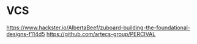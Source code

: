 # VCS
https://www.hackster.io/AlbertaBeef/zuboard-building-the-foundational-designs-f114d5
https://github.com/artecs-group/PERCIVAL
